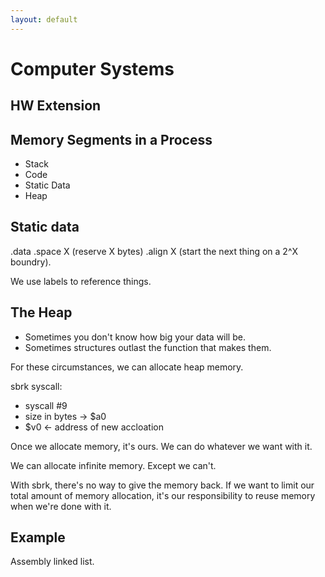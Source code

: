 ```yaml
---
layout: default
---
```


# Computer Systems

## HW Extension

## Memory Segments in a Process

 - Stack
 - Code
 - Static Data
 - Heap

## Static data

 .data
 .space X (reserve X bytes)
 .align X (start the next thing on a 2^X boundry).

We use labels to reference things.

## The Heap

 - Sometimes you don't know how big your data will be.
 - Sometimes structures outlast the function that makes them.

For these circumstances, we can allocate heap memory.

sbrk syscall:
 
 - syscall #9
 - size in bytes -> $a0
 - $v0 <- address of new accloation

Once we allocate memory, it's ours. We can do whatever we want with it.

We can allocate infinite memory. Except we can't.

With sbrk, there's no way to give the memory back. If we want to limit
our total amount of memory allocation, it's our responsibility to reuse
memory when we're done with it.

## Example

Assembly linked list.



